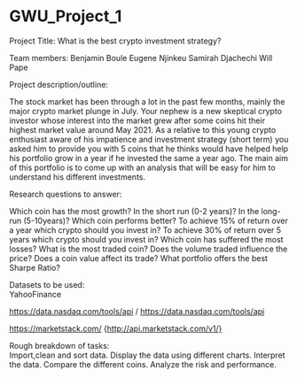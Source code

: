 # GWU_Project_1


Project Title:  What is the best crypto investment strategy?

Team members:
Benjamin Boule 
Eugene Njinkeu 
Samirah Djachechi
Will Pape

Project description/outline:

The stock market has been through a lot in the past few months, mainly the major crypto market plunge in July. Your nephew is a new skeptical crypto investor whose interest into the market grew after some coins hit their highest market value around May 2021.
As a relative to this young crypto enthusiast aware of his impatience and investment strategy (short term) you asked  him to provide you with 5 coins that he thinks would have helped help his portfolio grow in a year if he invested the same a year ago. The main aim of this portfolio is to come up with an analysis that will be easy for him to understand his different investments.


Research questions to answer:

Which coin has the most growth? In the short run (0-2 years)? In the long-run (5-10years)?
Which coin performs better?
To achieve 15% of return over a year which crypto should you invest in?
To achieve 30% of return over 5 years which crypto should you invest in?
Which coin has suffered the most losses?
What is the most traded coin?
Does the volume traded influence the price?
Does a coin value affect its trade?
What portfolio offers the best Sharpe Ratio?


Datasets to be used:  
YahooFinance

https://data.nasdaq.com/tools/api / https://data.nasdaq.com/tools/api

https://marketstack.com/ {http://api.marketstack.com/v1/}




Rough breakdown of tasks:   
 Import,clean and sort data.
Display the data using different charts.
Interpret the data. 
Compare the different coins.
Analyze the risk and performance.


